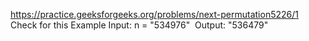 https://practice.geeksforgeeks.org/problems/next-permutation5226/1
Check for this Example
Input: n = "534976"
​
Output: "536479"
​
​